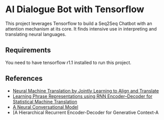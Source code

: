 # AI Dialogue Bot with Tensorflow

This project leverages Tensorflow to build a Seq2Seq Chatbot with an attention mechanism at its core. It finds intensive use in interpreting and translating neural languages.

## Requirements
You need to have tensorflow r1.1 installed to run this project.

## References
- [Neural Machine Translation by Jointly Learning to Align and Translate](https://arxiv.org/abs/1409.0473)
- [Learning Phrase Representations using RNN Encoder–Decoder for Statistical Machine Translation](https://arxiv.org/pdf/1406.1078.pdf)
- [A Neural Conversational Model](https://arxiv.org/pdf/1506.05869.pdf)
- [A Hierarchical Recurrent Encoder-Decoder for Generative Context-A